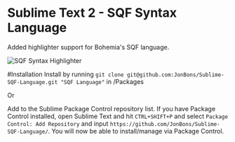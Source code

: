 # Sublime Text 2 - SQF Syntax Language
Added highlighter support for Bohemia's SQF language.

![SQF Syntax Highlighter](http://puu.sh/l6n7.png "SQF Syntax Highlighter in action!")


#Installation
Install by running `git clone git@github.com:JonBons/Sublime-SQF-Language.git "SQF Language"` in /Packages

Or

Add to the Sublime Package Control repository list. If you have Package Control installed, open Sublime Text and hit `CTRL+SHIFT+P` and select `Package Control: Add Repository` and input `https://github.com/JonBons/Sublime-SQF-Language/`. You will now be able to install/manage via Package Control.